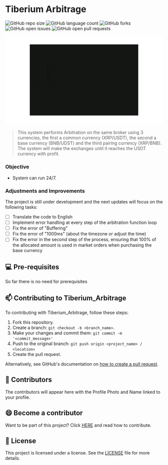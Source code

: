 # Tiberium Arbitrage

![GitHub repo size](https://img.shields.io/github/repo-size/EryndorFrostbane/Tiberium_Arbitrage?style=for-the-badge)
![GitHub language count](https://img.shields.io/github/languages/count/EryndorFrostbane/Tiberium_Arbitrage?style=for-the-badge)
![GitHub forks](https://img.shields.io/github/forks/EryndorFrostbane/Tiberium_Arbitrage?style=for-the-badge)
![GitHub open issues](https://img.shields.io/github/issues/EryndorFrostbane/Tiberium_Arbitrage?style=for-the-badge)
![GitHub open pull requests](https://img.shields.io/github/issues-pr/EryndorFrostbane/Tiberium_Arbitrage?style=for-the-badge)

<img src="https://github.com/EryndorFrostbane/Tiberium_Arbitrage/blob/main/assets/running.gif" alt="Demo">

>This system performs Arbitration on the same broker using 3 currencies, the first a common currency (XRP/USDT), the second a base currency (BNB/UDST) and the third pairing currency 
>(XRP/BNB). The system will make the exchanges until it reaches the USDT currency with profit.

### Objective

- System can run 24/7.

### Adjustments and Improvements

The project is still under development and the next updates will focus on the following tasks:

- [ ] Translate the code to English
- [ ] Implement error handling at every step of the arbitration function loop
- [ ] Fix the error of "Buffering"
- [ ] Fix the error of "1000ms" (about the timezone or adjust the time)
- [ ] Fix the error in the second step of the process, ensuring that 100% of the allocated amount is used in market orders when purchasing the base currency

## 💻 Pre-requisites

So far there is no need for prerequisites

## 📫 Contributing to Tiberium_Arbitrage

To contributing with Tiberium_Arbitrage, follow these steps:

1. Fork this repository.
2. Create a branch: `git checkout -b <branch_name>`.
3. Make your changes and commit them: `git commit -m '<commit_message>'`
4. Push to the original branch: `git push origin <project_name> / <location>`
5. Create the pull request.

Alternatively, see GitHub's documentation on [how to create a pull request](https://help.github.com/en/github/collaborating-with-issues-and-pull-requests/creating-a-pull-request).

## 🤝 Contributors

The contributors will appear here with the Profile Photo and Name linked to your profile.

## 😄 Become a contributor

Want to be part of this project? Click [HERE](CONTRIBUTING.md) and read how to contribute.

## 📝 License

This project is licensed under a license. See the [LICENSE](LICENSE.md) file for more details.
